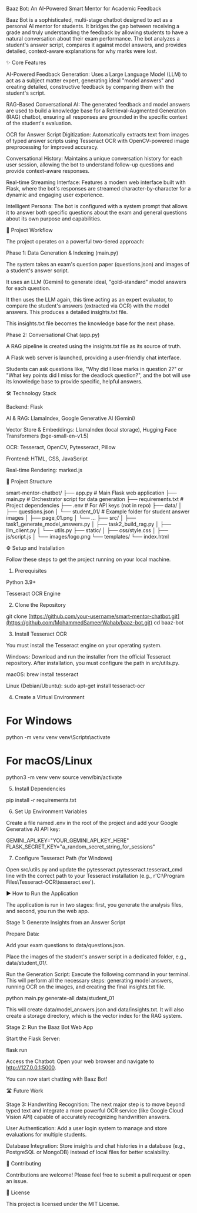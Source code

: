 Baaz Bot: An AI-Powered Smart Mentor for Academic Feedback

Baaz Bot is a sophisticated, multi-stage chatbot designed to act as a personal AI mentor for students. It bridges the gap between receiving a grade and truly understanding the feedback by allowing students to have a natural conversation about their exam performance. The bot analyzes a student's answer script, compares it against model answers, and provides detailed, context-aware explanations for why marks were lost.

✨ Core Features

AI-Powered Feedback Generation: Uses a Large Language Model (LLM) to act as a subject matter expert, generating ideal "model answers" and creating detailed, constructive feedback by comparing them with the student's script.

RAG-Based Conversational AI: The generated feedback and model answers are used to build a knowledge base for a Retrieval-Augmented Generation (RAG) chatbot, ensuring all responses are grounded in the specific context of the student's evaluation.

OCR for Answer Script Digitization: Automatically extracts text from images of typed answer scripts using Tesseract OCR with OpenCV-powered image preprocessing for improved accuracy.

Conversational History: Maintains a unique conversation history for each user session, allowing the bot to understand follow-up questions and provide context-aware responses.

Real-time Streaming Interface: Features a modern web interface built with Flask, where the bot's responses are streamed character-by-character for a dynamic and engaging user experience.

Intelligent Persona: The bot is configured with a system prompt that allows it to answer both specific questions about the exam and general questions about its own purpose and capabilities.

🚀 Project Workflow

The project operates on a powerful two-tiered approach:

Phase 1: Data Generation & Indexing (main.py)

The system takes an exam's question paper (questions.json) and images of a student's answer script.

It uses an LLM (Gemini) to generate ideal, "gold-standard" model answers for each question.

It then uses the LLM again, this time acting as an expert evaluator, to compare the student's answers (extracted via OCR) with the model answers. This produces a detailed insights.txt file.

This insights.txt file becomes the knowledge base for the next phase.

Phase 2: Conversational Chat (app.py)

A RAG pipeline is created using the insights.txt file as its source of truth.

A Flask web server is launched, providing a user-friendly chat interface.

Students can ask questions like, "Why did I lose marks in question 2?" or "What key points did I miss for the deadlock question?", and the bot will use its knowledge base to provide specific, helpful answers.

🛠️ Technology Stack

Backend: Flask

AI & RAG: LlamaIndex, Google Generative AI (Gemini)

Vector Store & Embeddings: LlamaIndex (local storage), Hugging Face Transformers (bge-small-en-v1.5)

OCR: Tesseract, OpenCV, Pytesseract, Pillow

Frontend: HTML, CSS, JavaScript

Real-time Rendering: marked.js

📂 Project Structure

smart-mentor-chatbot/
├── app.py              # Main Flask web application
├── main.py             # Orchestrator script for data generation
├── requirements.txt    # Project dependencies
├── .env                # For API keys (not in repo)
├── data/
│   ├── questions.json
│   └── student_01/     # Example folder for student answer images
│       ├── page_01.png
│       └── ...
├── src/
│   ├── task1_generate_model_answers.py
│   ├── task2_build_rag.py
│   ├── llm_client.py
│   └── utils.py
├── static/
│   ├── css/style.css
│   ├── js/script.js
│   └── images/logo.png
└── templates/
    └── index.html


⚙️ Setup and Installation

Follow these steps to get the project running on your local machine.

1. Prerequisites

Python 3.9+

Tesseract OCR Engine

2. Clone the Repository

git clone [https://github.com/your-username/smart-mentor-chatbot.git](https://github.com/MohammedSameerWahab/baaz-bot.git)
cd baaz-bot


3. Install Tesseract OCR

You must install the Tesseract engine on your operating system.

Windows: Download and run the installer from the official Tesseract repository. After installation, you must configure the path in src/utils.py.

macOS: brew install tesseract

Linux (Debian/Ubuntu): sudo apt-get install tesseract-ocr

4. Create a Virtual Environment

# For Windows
python -m venv venv
venv\Scripts\activate

# For macOS/Linux
python3 -m venv venv
source venv/bin/activate


5. Install Dependencies

pip install -r requirements.txt


6. Set Up Environment Variables

Create a file named .env in the root of the project and add your Google Generative AI API key:

GEMINI_API_KEY="YOUR_GEMINI_API_KEY_HERE"
FLASK_SECRET_KEY="a_random_secret_string_for_sessions"


7. Configure Tesseract Path (for Windows)

Open src/utils.py and update the pytesseract.pytesseract.tesseract_cmd line with the correct path to your Tesseract installation (e.g., r'C:\Program Files\Tesseract-OCR\tesseract.exe').

▶️ How to Run the Application

The application is run in two stages: first, you generate the analysis files, and second, you run the web app.

Stage 1: Generate Insights from an Answer Script

Prepare Data:

Add your exam questions to data/questions.json.

Place the images of the student's answer script in a dedicated folder, e.g., data/student_01/.

Run the Generation Script:
Execute the following command in your terminal. This will perform all the necessary steps: generating model answers, running OCR on the images, and creating the final insights.txt file.

python main.py generate-all data/student_01


This will create data/model_answers.json and data/insights.txt. It will also create a storage directory, which is the vector index for the RAG system.

Stage 2: Run the Baaz Bot Web App

Start the Flask Server:

flask run


Access the Chatbot:
Open your web browser and navigate to http://127.0.0.1:5000.

You can now start chatting with Baaz Bot!

🛣️ Future Work

Stage 3: Handwriting Recognition: The next major step is to move beyond typed text and integrate a more powerful OCR service (like Google Cloud Vision API) capable of accurately recognizing handwritten answers.

User Authentication: Add a user login system to manage and store evaluations for multiple students.

Database Integration: Store insights and chat histories in a database (e.g., PostgreSQL or MongoDB) instead of local files for better scalability.

🤝 Contributing

Contributions are welcome! Please feel free to submit a pull request or open an issue.

📄 License

This project is licensed under the MIT License.
